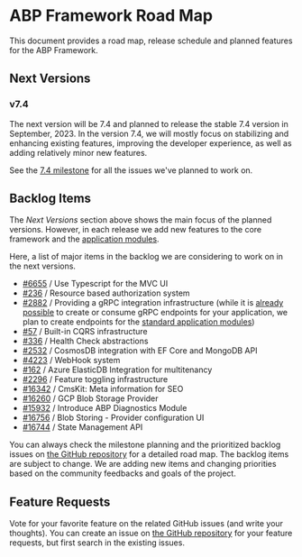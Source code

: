 # ABP Framework Road Map

This document provides a road map, release schedule and planned features for the ABP Framework.

## Next Versions

### v7.4

The next version will be 7.4 and planned to release the stable 7.4 version in September, 2023. In the version 7.4, we will mostly focus on stabilizing and enhancing existing features, improving the developer experience, as well as adding relatively minor new features.

See the [7.4 milestone](https://github.com/abpframework/abp/milestone/85) for all the issues we've planned to work on.

## Backlog Items

The *Next Versions* section above shows the main focus of the planned versions. However, in each release we add new features to the core framework and the [application modules](Modules/Index.md).

Here, a list of major items in the backlog we are considering to work on in the next versions.

* [#6655](https://github.com/abpframework/abp/pull/6655) / Use Typescript for the MVC UI
* [#236](https://github.com/abpframework/abp/issues/236) / Resource based authorization system
* [#2882](https://github.com/abpframework/abp/issues/2882) / Providing a gRPC integration infrastructure (while it is [already possible](https://github.com/abpframework/abp-samples/tree/master/GrpcDemo) to create or consume gRPC endpoints for your application, we plan to create endpoints for the [standard application modules](https://docs.abp.io/en/abp/latest/Modules/Index))
* [#57](https://github.com/abpframework/abp/issues/57) / Built-in CQRS infrastructure
* [#336](https://github.com/abpframework/abp/issues/336) / Health Check abstractions
* [#2532](https://github.com/abpframework/abp/issues/2532) / CosmosDB integration with EF Core and MongoDB API
* [#4223](https://github.com/abpframework/abp/issues/4223) / WebHook system
* [#162](https://github.com/abpframework/abp/issues/162) / Azure ElasticDB Integration for multitenancy
* [#2296](https://github.com/abpframework/abp/issues/2296) / Feature toggling infrastructure
* [#16342](https://github.com/abpframework/abp/issues/16342) / CmsKit: Meta information for SEO
* [#16260](https://github.com/abpframework/abp/issues/16260) / GCP Blob Storage Provider
* [#15932](https://github.com/abpframework/abp/issues/15932) / Introduce ABP Diagnostics Module
* [#16756](https://github.com/abpframework/abp/issues/16756) / Blob Storing - Provider configuration UI
* [#16744](https://github.com/abpframework/abp/issues/16744) / State Management API

You can always check the milestone planning and the prioritized backlog issues on [the GitHub repository](https://github.com/abpframework/abp/milestones) for a detailed road map. The backlog items are subject to change. We are adding new items and changing priorities based on the community feedbacks and goals of the project.

## Feature Requests

Vote for your favorite feature on the related GitHub issues (and write your thoughts). You can create an issue on [the GitHub repository](https://github.com/abpframework/abp) for your feature requests, but first search in the existing issues.

